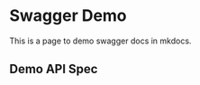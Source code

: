 # Swagger Demo
This is a page to demo swagger docs in mkdocs.

## Demo API Spec
<swagger-ui src="./demo/demo-rest-api-prod-swagger.yaml"/>
